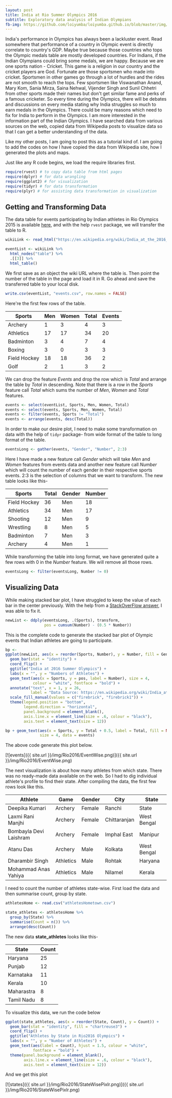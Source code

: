 ```yaml
---
layout: post
title: India at Rio Summer Olympics 2016
subtitle: Exploratory data analysis of Indian Olympians
fb-img: https://github.com/loiyumba/loiyumba.github.io/blob/master/img/Rio2016/EventWise.png
---     
```


India's performance in Olympics has always been a lackluster event. Read somewhere that performance of a country in Olympic event is 
directly correlate to country's GDP. Maybe true because those countries who tops the Olympic medals table are mostly developed countries.
For Indians, if the Indian Olympians could bring some medals, we are happy. Because we are one sports nation - Cricket. This game is a
religion in our country and the cricket players are God. Fortunate are those sportsmen who made into cricket. Sportsmen in other games go
through a lot of hurdles and the rides are not smooth to reach the tops. Few sportsmen like Viswanathan Anand, Mary Kom, Sania Mirza,
Saina Nehwal, Vijender Singh and Sunil Chhetri from other sports made their names but don't get similar fame and perks of a famous 
cricketer. So every time during the Olympics, there will be debates and discussions on every media stating why India struggles so much to
earn medals in the Olympics. There could be many reasons which need to fix for India to perform in the Olympics. I am more interested in
the information part of the Indian Olympics. I have searched data from various sources on the web, copied data from Wikipedia posts to
visualize data so that I can get a better understanding of the data.     

Like my other posts, I am going to post this as a tutorial kind of. I am going to add the codes on how I have copied the data from
Wikipedia site, how I generated the plots and maps.     

Just like any R code begins, we load the require libraries first.    

```r
require(rvest) # to copy data table from html pages
require(dplyr) # for data wrangling
require(ggplot2) # for visualization
require(tidyr) # for data transformation
require(plyr) # for assisting data transformation in visualization
```    

Getting and Transforming Data
----

The data table for events participating by Indian athletes in Rio Olympics 2015 is available [here](https://en.wikipedia.org/wiki/India_at_the_2016_Summer_Olympics),
and with the help `rvest` package, we will transfer the table to R.     

```r
wikiLink <- read_html("https://en.wikipedia.org/wiki/India_at_the_2016_Summer_Olympics")

eventList <- wikiLink %>% 
  html_nodes("table") %>% 
  .[[3]] %>% 
  html_table()
```     

We first save as an object the wiki URL where the table is. Then point the number of the table in the page and load it in R. Go ahead
and save the transferred table to your local disk.    

```r
write.csv(eventList, "events.csv", row.names = FALSE)
```    

Here're the first few rows of the table.    

| Sports | Men | Women | Total | Events 
|---     |---  |---    |---    |---     |
| Archery | 1 | 3 | 4 | 3 |
| Athletics | 17 | 17 | 34 | 20 |
| Badminton | 3 | 4 | 7 | 4 |
| Boxing | 3 | 0 | 3 | 3 |
| Field Hockey | 18 | 18 | 36 | 2 |
| Golf | 2 | 1 | 3 | 2 |    

We can drop the feature _Events_ and drop the row which is _Total_ and arrange the table by _Total_ in descending. Note that there is a row in the _Sports_ feature call _Total_ which sums the number of _Men_, _Women_ and _Total_ features.   

```r
events <- select(eventList, Sports, Men, Women, Total)
events <- select(events, Sports, Men, Women, Total)
events <- filter(events, Sports != "Total")
events <- arrange(events, desc(Total))
```    

In order to make our desire plot, I need to make some transformation on data with the help of `tidyr` package- from wide format of the table to long format of the table.     

```r
eventsLong <- gather(events, "Gender", "Number", 2:3)
```    

Here I have made a new feature call _Gender_ which will take _Men_ and _Women_ features from events data and another new feature call
_Number_ which will count the number of each gender in their respective sports events. 2:3 is the selection of columns that we want to transform. The new table looks like this-    

| Sports | Total | Gender | Number 
|---     |---    |---     |---  |
| Field Hockey | 36 | Men | 18 |
| Athletics | 34 | Men | 17 |
| Shooting | 12 | Men | 9 |
| Wrestling | 8 | Men | 5 |
| Badminton | 7 | Men | 3 |
| Archery | 4 | Men | 1 |      

While transforming the table into long format, we have generated quite a few rows with 0 in the _Number_ feature. We will remove all those rows.   

```r
eventsLong <- filter(eventsLong, Number != 0)
```   

Visualizing Data
----   

While making stacked bar plot, I have struggled to keep the value of each bar in the center previously. With the help from a [StackOverFlow answer](http://stackoverflow.com/questions/6644997/showing-data-values-on-stacked-bar-chart-in-ggplot2), I was able to fix it.   

```r
newList <- ddply(eventsLong, .(Sports), transform,
                 pos = cumsum(Number) - (0.5 * Number))
```    

This is the complete code to generate the stacked bar plot of Olympic events that Indian athletes are going to participate.     

```r
bp <- 
ggplot(newList, aes(x = reorder(Sports, Number), y = Number, fill = Gender)) +
  geom_bar(stat = "identity") +
  coord_flip() +
  ggtitle("India at 2016 Summer Olympics") +
  labs(x = "", y = "Numbers of Athletes") +
  geom_text(aes(x = Sports, y = pos, label = Number), size = 4, 
            colour = "white", fontface = "bold") +
  annotate("text", x = 1, y = 26, 
           label = "Data Source: https://en.wikipedia.org/wiki/India_at_the_2016_Summer_Olympics") +
  scale_fill_manual(values = c("firebrick", "firebrick1")) +
  theme(legend.position = "bottom",
        legend.direction = "horizontal",
        panel.background = element_blank(),
        axis.line.x = element_line(size = .6, colour = "black"),
        axis.text = element_text(size = 12)) 

bp + geom_text(aes(x = Sports, y = Total + 0.5, label = Total, fill = NULL),
               size = 4, data = events)
```    

The above code generate this plot below.    

[![events]({{ site.url }}/img/Rio2016/EventWise.png)]({{ site.url }}/img/Rio2016/EventWise.png)     

The next visualization is about how many athletes from which state. There was no ready-made data available on the web. So I had to dig individual athlete's profile to find their state. After compiling the data, the first few rows look like this.     

| Athlete | Game | Gender | City | State 
|---      |---   |---     |---   |---   |
| Deepika Kumari | Archery | Female | Ranchi | State |
| Laxmi Rani Manjhi | Archery | Female | Chittaranjan | West Bengal |
| Bombayla Devi Laishram | Archery | Female | Imphal East | Manipur |
| Atanu Das | Archery | Male | Kolkata | West Bengal |
| Dharambir Singh | Athletics | Male | Rohtak | Haryana |
| Mohammad Anas Yahiya | Athletics | Male | Nilamel | Kerala |   

I need to count the number of athletes state-wise. First load the data and then summarise count, group by state. 

```r
athletesHome <- read.csv("athletesHometown.csv")

state_athletes <- athletesHome %>%
  group_by(State) %>% 
  summarise(Count = n()) %>% 
  arrange(desc(Count))
```     

The new data **state_athletes** looks like this-   

| State | Count 
|---    |---   |
| Haryana | 25 |
| Punjab | 12 |
| Karnataka | 11 |
| Kerala | 10 |
| Maharastra | 8 |
| Tamil Nadu | 8 |   

To visualize this data, we run the code below   

```r
ggplot(state_athletes, aes(x = reorder(State, Count), y = Count)) +
  geom_bar(stat = "identity", fill = "chartreuse3") +
  coord_flip() +
  ggtitle("Athletes by State in Rio2016 Olympics") +
  labs(x = "", y = "Number of Athletes") +
  geom_text(aes(label = Count), hjust = 1.5, colour = "white",
            fontface = "bold") +
  theme(panel.background = element_blank(),
        axis.line.x = element_line(size = .6, colour = "black"),
        axis.text = element_text(size = 12))
```   

And we get this plot    

[![states]({{ site.url }}/img/Rio2016/StateWisePixlr.png)]({{ site.url }}/img/Rio2016/StateWisePixlr.png)  





